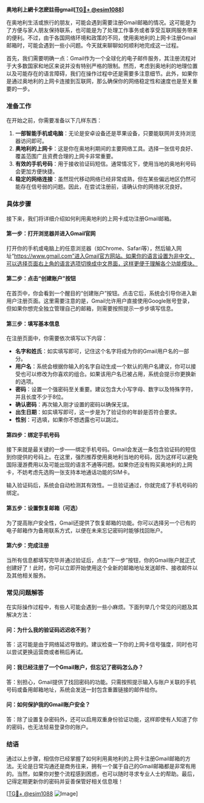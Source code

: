 **奥地利上網卡怎麽註冊gmail[[TG💪+ @esim1088](https://t.me/s/esim1088)]**

在奥地利生活或旅行的朋友，可能会遇到需要注册Gmail邮箱的情况。这可能是为了方便与家人朋友保持联系，也可能是为了处理工作事务或者享受互联网服务带来的便利。不过，由于各国网络环境和政策的不同，使用奥地利的上网卡注册Gmail邮箱时，可能会遇到一些小问题。今天就来聊聊如何顺利地完成这一过程。

首先，我们需要明确一点：Gmail作为一个全球化的电子邮件服务，其注册流程对于大多数国家和地区来说并没有特别严格的限制。然而，考虑到奥地利的地理位置以及可能存在的语言障碍，我们在操作过程中还是需要多注意细节。此外，如果你是通过奥地利的上网卡连接到互联网，那么确保你的网络稳定性和速度也是至关重要的一步。

### **准备工作**
在开始之前，你需要准备以下几样东西：
1. **一部智能手机或电脑**：无论是安卓设备还是苹果设备，只要能联网并支持浏览器访问即可。
2. **奥地利的上网卡**：这是你在奥地利期间的主要网络工具。选择一张信号良好、覆盖范围广且资费合理的上网卡非常重要。
3. **有效的手机号码**：用于接收验证码短信。通常情况下，使用当地的奥地利号码会更加方便快捷。
4. **稳定的网络连接**：虽然现代移动网络已经非常成熟，但在某些偏远地区仍然可能存在信号弱的问题。因此，在尝试注册前，请确认你的网络状况良好。

### **具体步骤**
接下来，我们将详细介绍如何利用奥地利的上网卡成功注册Gmail邮箱。

#### **第一步：打开浏览器并进入Gmail官网**
打开你的手机或电脑上的任意浏览器（如Chrome、Safari等），然后输入网址“https://www.gmail.com”进入Gmail官方网站。如果你的语言设置为非中文，可以选择页面右上角的语言选项切换成中文界面，这样更便于理解各个功能模块。

#### **第二步：点击“创建账户”按钮**
在首页中，你会看到一个醒目的“创建账户”按钮。点击它后，系统会引导你进入新用户注册页面。这里需要注意的是，Gmail允许用户直接使用Google账号登录，但如果你想完全独立管理自己的邮箱，则需要按照提示一步步填写信息。

#### **第三步：填写基本信息**
在注册页面中，你需要依次填写以下内容：
- **名字和姓氏**：如实填写即可，记住这个名字将成为你的Gmail用户名的一部分。
- **用户名**：系统会根据你输入的名字自动生成一个默认的用户名建议，你可以接受也可以修改为你喜欢的组合。如果该用户名已被占用，系统会提示你更换新的选项。
- **密码**：设置一个强密码至关重要。建议包含大小写字母、数字以及特殊字符，并且长度不少于8位。
- **确认密码**：再次输入刚才设置的密码以确保无误。
- **出生日期**：如实填写即可，这一步是为了验证你的年龄是否符合要求。
- **性别**：可选填，如果你不想透露也可以跳过。

#### **第四步：绑定手机号码**
接下来就是最关键的一步——绑定手机号码。Gmail会发送一条包含验证码的短信到你提供的号码上。在这里，强烈推荐使用奥地利当地的号码，因为这样可以避免国际漫游费用以及可能出现的语言不通等问题。如果你还没有购买奥地利的上网卡，不妨考虑先选购一张支持本地通话功能的SIM卡。

输入验证码后，系统会自动检测其有效性。一旦验证通过，你就完成了手机号码的绑定。

#### **第五步：设置恢复邮箱（可选）**
为了提高账户安全性，Gmail还提供了恢复邮箱的功能。你可以选择另一个已有的电子邮箱作为备用联系方式，以便在未来忘记密码时能够找回账户。

#### **第六步：完成注册**
当所有信息都填写完毕并通过验证后，点击“下一步”按钮，你的Gmail账户就正式创建好了！此时，你可以立即开始使用这个全新的邮箱地址发送邮件、接收邮件以及其他相关服务。

### **常见问题解答**
在实际操作过程中，有些人可能会遇到一些小麻烦。下面列举几个常见的问题及其解决方法：

#### **问：为什么我的验证码迟迟收不到？**
答：这可能是由于网络延迟导致的。建议检查一下你的上网卡信号强度，同时也可以尝试更换运营商或者稍后再试。

#### **问：我已经注册了一个Gmail账户，但忘记了密码怎么办？**
答：别担心，Gmail提供了找回密码的功能。只需按照提示输入与账户关联的手机号码或备用邮箱地址，系统会发送一封包含重置链接的邮件给你。

#### **问：如何保护我的Gmail账户安全？**
答：除了设置复杂密码外，还可以启用双重身份验证功能，这样即使有人知道了你的密码，也无法轻易登录你的账户。

### **结语**
通过以上步骤，相信你已经掌握了如何利用奥地利的上网卡注册Gmail邮箱的方法。无论是日常沟通还是商务往来，拥有一个属于自己的Gmail邮箱都是非常有用的。当然，如果你对整个流程感到困惑，也可以随时寻求专业人士的帮助。最后，记得定期更新你的密码并妥善保管好相关信息哦！

[[TG💪+ @esim1088](https://t.me/s/esim1088) ![Image](https://i.postimg.cc/4NQfJmqS/Snipaste-2025-05-13-00-14-12.png)]
